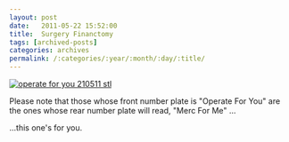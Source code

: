 ```yaml
---
layout: post
date:	2011-05-22 15:52:00
title:  Surgery Financtomy
tags: [archived-posts]
categories: archives
permalink: /:categories/:year/:month/:day/:title/
---
```

<a href="http://s1142.photobucket.com/albums/n602/Deepapctrsglr/?action=view&amp;current=DSCF8401.jpg" target="_blank"><img src="http://i1142.photobucket.com/albums/n602/Deepapctrsglr/DSCF8401.jpg" border="0" alt="operate for you 210511 stl"></a>


Please note that those whose front number plate is "Operate For You" are the ones whose rear number plate will read, "Merc For Me" ...

<lj user="beast_666">...this one's for you.
